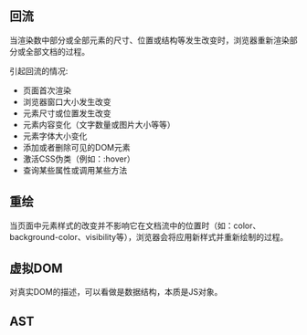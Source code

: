 ## 回流

当渲染数中部分或全部元素的尺寸、位置或结构等发生改变时，浏览器重新渲染部分或全部文档的过程。

引起回流的情况:

- 页面首次渲染
- 浏览器窗口大小发生改变
- 元素尺寸或位置发生改变
- 元素内容变化（文字数量或图片大小等等）
- 元素字体大小变化
- 添加或者删除可见的DOM元素
- 激活CSS伪类（例如：:hover）
- 查询某些属性或调用某些方法

## 重绘

当页面中元素样式的改变并不影响它在文档流中的位置时（如：color、background-color、visibility等），浏览器会将应用新样式并重新绘制的过程。

## 虚拟DOM

对真实DOM的描述，可以看做是数据结构，本质是JS对象。

## AST
